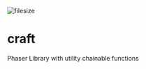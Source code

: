 ![filesize](https://badge-size.herokuapp.com/webcaetano/craft/master/build/index.min.js.svg?style=flat-square)

# craft
Phaser Library with utility chainable functions
